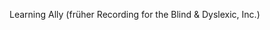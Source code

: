 <Token xmlns:xlink="http://www.w3.org/1999/xlink"><embeddedLabel xmlns="http://ddue.schemas.microsoft.com/authoring/2003/5">Learning Ally (früher Recording for the Blind &amp; Dyslexic, Inc.) </embeddedLabel></Token>

<!--HONumber=Jun16_HO4-->


